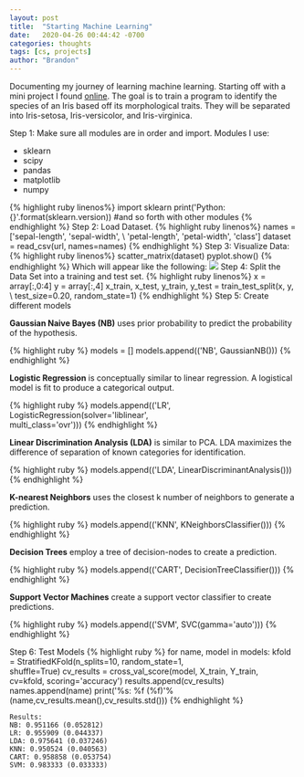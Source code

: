 ```yaml
---
layout: post
title:  "Starting Machine Learning"
date:   2020-04-26 00:44:42 -0700
categories: thoughts
tags: [cs, projects]
author: "Brandon"
---
```

Documenting my journey of learning machine learning. Starting off with a mini project I found [online](https://machinelearningmastery.com/machine-learning-in-python-step-by-step/). The goal is to train a program to identify the species of an Iris based off its morphological traits. They will be separated into Iris-setosa, Iris-versicolor, and Iris-virginica.

Step 1: Make sure all modules are in order and import. Modules I use:
<ul>
<li>sklearn</li>
<li>scipy</li>
<li>pandas</li>
<li>matplotlib</li>
<li>numpy</li>
</ul>
{% highlight ruby linenos%}
import sklearn
print('Python: {}'.format(sklearn.version))
#and so forth with other modules
{% endhighlight %}
Step 2: Load Dataset.
{% highlight ruby linenos%}
names = ['sepal-length', 'sepal-width', \
'petal-length', 'petal-width', 'class']
dataset = read_csv(url, names=names)
{% endhighlight %}
Step 3: Visualize Data:
{% highlight ruby linenos%}
scatter_matrix(dataset)
pyplot.show()
{% endhighlight %}
Which will appear like the following:
<img src="{{ 'assets/img/042620/iris_visualize_data.png' | relative_url }}">
Step 4: Split the Data Set into a training and test set.
{% highlight ruby linenos%}
x = array[:,0:4]
y = array[:,4]
x_train, x_test, y_train, y_test = train_test_split(x, y, \
  test_size=0.20, random_state=1)
{% endhighlight %}
Step 5: Create different models

<b>Gaussian Naive Bayes (NB)</b> uses prior probability to predict the probability of the hypothesis.

{% highlight ruby %}
models = []
models.append(('NB', GaussianNB()))
{% endhighlight %}

<b>Logistic Regression</b> is conceptually similar to linear regression. A logistical model is fit to produce a categorical output.

{% highlight ruby %}
models.append(('LR', LogisticRegression(solver='liblinear', \
multi_class='ovr')))
{% endhighlight %}

<b>Linear Discrimination Analysis (LDA)</b> is similar to PCA. LDA maximizes the difference of separation of known categories for identification.

{% highlight ruby %}
models.append(('LDA', LinearDiscriminantAnalysis()))
{% endhighlight %}

<b>K-nearest Neighbors</b> uses the closest k number of neighbors to generate a prediction.

{% highlight ruby %}
models.append(('KNN', KNeighborsClassifier()))
{% endhighlight %}

<b>Decision Trees</b> employ a tree of decision-nodes to create a prediction.

{% highlight ruby %}
models.append(('CART', DecisionTreeClassifier()))
{% endhighlight %}

<b>Support Vector Machines</b> create a support vector classifier to create predictions.

{% highlight ruby %}
models.append(('SVM', SVC(gamma='auto')))
{% endhighlight %}

Step 6: Test Models
{% highlight ruby %}
for name, model in models:
	kfold = StratifiedKFold(n_splits=10, random_state=1,\
        shuffle=True)
	cv_results = cross_val_score(model, X_train, Y_train,\
        cv=kfold, scoring='accuracy')
	results.append(cv_results)
	names.append(name)
	print('%s: %f (%f)'%(name,cv_results.mean(),cv_results.std()))
{% endhighlight %}

`Results:` <br>
`NB: 0.951166 (0.052812)`<br>
`LR: 0.955909 (0.044337)`<br>
`LDA: 0.975641 (0.037246)`<br>
`KNN: 0.950524 (0.040563)`<br>
`CART: 0.958858 (0.053754)`<br>
`SVM: 0.983333 (0.033333)`
